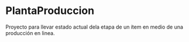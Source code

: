 # PlantaProduccion
Proyecto para llevar estado actual dela etapa de un ítem en medio de una producción en linea.
